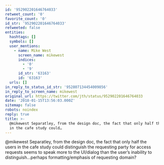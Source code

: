 ```yaml
---
id: '952902201646764033'
retweet_count: '0'
favorite_count: '0'
id_str: '952902201646764033'
retweeted: false
entities:
  hashtags: []
  symbols: []
  user_mentions:
    - name: Mike West
      screen_name: mikewest
      indices:
        - '0'
        - '9'
      id_str: '63163'
      id: '63163'
  urls: []
in_reply_to_status_id_str: '952807134454009856'
in_reply_to_screen_name: mikewest
original_url: https://twitter.com/jth/status/952902201646764033
date: '2018-01-15T13:56:03.000Z'
sitemap: false
robots: noindex
reply: true
title: >-
  @mikewest Separatley, from the design doc, the fact that only half the users
  in the cafe study could…
---
```


@mikewest Separatley, from the design doc, the fact that only half the users in the cafe study could distinguish the requesting party for access requests seems to speak more to the UI/dialog than the user’s inability to distinguish…perhaps formatting/emphasis of requesting domain?